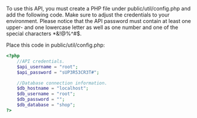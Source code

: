 To use this API, you must create a PHP file under public/util/config.php and add the following code.
Make sure to adjust the credentials to your environment.
Please notice that the API password must contain at least one upper- and one lowercase letter as well as one number and one of the special characters *&!@%^#$.

Place this code in public/util/config.php:

```php
<?php
	//API credentials.
	$api_username = "root";
	$api_password = "sUP3R53CR3T#";

	//Database connection information.
	$db_hostname = "localhost";
	$db_username = "root";
	$db_password = "";
	$db_database = "shop";
?>
```
